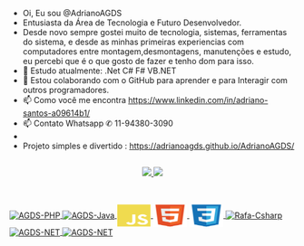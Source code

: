 - Oi, Eu sou @AdrianoAGDS
- Entusiasta da Área de Tecnologia e Futuro Desenvolvedor.
- Desde novo sempre gostei muito de tecnologia, sistemas, ferramentas do sistema, e desde as minhas primeiras experiencias com computadores entre montagem,desmontagens, manutenções e estudo, eu percebi que é o que gosto de fazer e tenho dom para isso.
- 🌱 Estudo atualmente: .Net C# F# VB.NET
- 💞️ Estou colaborando com o GitHub para aprender e para Interagir  com  outros programadores.
- 📫 Como você me encontra https://www.linkedin.com/in/adriano-santos-a09614b1/
- 📫 Contato Whatsapp ✆ 11-94380-3090
-  
-  Projeto simples e divertido :  https://adrianoagds.github.io/AdrianoAGDS/
<!---
AdrianoAGDS/AdrianoAGDS is a ✨ special ✨ repository because its `README.md` (this file) appears on your GitHub profile.
You can click the Preview link to take a look at your changes.
!-->

##

<div align="center">
  <a href="https://github.com/AdrianoAGDS">
  <img height="180em" src="https://github-readme-stats.vercel.app/api?username=AdrianoAGDS&show_icons=true&theme=merko&include_all_commits=true&count_private=true"/>
  <img height="180em" src="https://github-readme-stats.vercel.app/api/top-langs/?username=AdrianoAGDS&layout=compact&langs_count=7&theme=merko"/>
</div>

## 

<div style="display: inline_block"><br>
  <img align="center" alt="AGDS-PHP" height="40" width="60" src="https://img.shields.io/badge/PHP-777BB4?style=for-the-badge&logo=php&logoColor=white">
  <img align="center" alt="AGDS-Java" height="40" width="60" src="https://img.shields.io/badge/Java-ED8B00?style=for-the-badge&logo=java&logoColor=white">
  <img align="center" alt="AGDS-JS" height="40" width="60" src="https://raw.githubusercontent.com/devicons/devicon/master/icons/javascript/javascript-plain.svg">
  <img align="center" alt="AGDS-HTML" height="40" width="60" src="https://raw.githubusercontent.com/devicons/devicon/master/icons/html5/html5-original.svg">
  <img align="center" alt="AGDS-CSS" height="40" width="60" src="https://raw.githubusercontent.com/devicons/devicon/master/icons/css3/css3-original.svg"> 
  <img align="center" alt="Rafa-Csharp" height="40" width="60" src="https://img.shields.io/badge/C%23-239120?style=for-the-badge&logo=c-sharp&logoColor=white">
  <img align="center" alt="AGDS-NET" height="40" width="60" src="https://img.shields.io/badge/.NET-5C2D91?style=for-the-badge&logo=.net&logoColor=white">
  <img align="center" alt="AGDS-NET" height="40" width="60" src="https://img.shields.io/badge/Bootstrap-563D7C?style=for-the-badge&logo=bootstrap&logoColor=white">  
</div>


